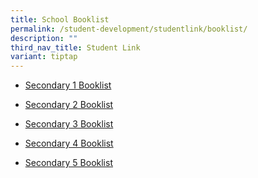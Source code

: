 ```yaml
---
title: School Booklist
permalink: /student-development/studentlink/booklist/
description: ""
third_nav_title: Student Link
variant: tiptap
---
```

<ul data-tight="true" class="tight">
<li>
<p><a href="https://go.gov.sg/s1booklist" rel="noopener noreferrer nofollow" target="_blank">Secondary 1 Booklist</a>
</p>
</li>
<li>
<p><a href="https://go.gov.sg/s2booklist" rel="noopener noreferrer nofollow" target="_blank">Secondary 2 Booklist</a>
</p>
</li>
<li>
<p><a href="https://go.gov.sg/s3booklist" rel="noopener noreferrer nofollow" target="_blank">Secondary 3 Booklist</a>
</p>
</li>
<li>
<p><a href="https://go.gov.sg/s4booklist" rel="noopener noreferrer nofollow" target="_blank">Secondary 4 Booklist</a>
</p>
</li>
<li>
<p><a href="https://go.gov.sg/s5booklist" rel="noopener noreferrer nofollow" target="_blank">Secondary 5 Booklist</a>
</p>
</li>
</ul>
<p></p>